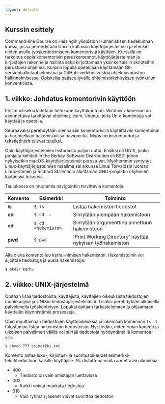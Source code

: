 ```yaml
---
layout: default
---
```


## Kurssin esittely

Command-line Course on Helsingin yliopiston Humanistisen tiedekunnan kurssi,
jossa perehdytään Unixin kaltaisiin käyttöjärjestelmiin ja etenkin niiden
avulla työskentelemiseen komentoriviä käyttäen. Kurssilla on tarkoitus oppia
komentorivin peruskomennot, käyttöjärjestelmän ja kirjastojen rakenne ja hallinta
sekä kirjoittamaan yksinkertaisiin skripteihin perustuvia ohjelmia. Kurssin lopulla
opetellaan käyttämään Git-versionhallintaohjelmistoa ja GitHub-verkkosivustoa
ohjelmavaraston hallinnoimisessa. Opiskelija pääsee jyvälle ohjelmistokehityksen
työnkulun konventioista.

## 1. viikko: Johdatus komentorivin käyttöön

Ensimmäiseksi laitetaan tietokone käyttökuntoon. Windows-koneisiin on asennettava
tarvittavat ohjelmat, esim. Ubuntu, jotta Unix-komentoja voi käyttää ja opetella.

Seuraavaksi perehdytään olennaisiin komentorivillä käytettäviin komentoihin ja
harjoitellaan hakemistoissa navigointia. Myös tiedostomuodot ja tekstieditorit
tulevat tutuiksi.

Opin käyttöjärjestelmien historiasta paljon uutta. Ensiksi oli UNIX, jonka pohjalta
kehitettiin the Berkey Software Distribution eli BSD, johon nykyisetkin macOS-käyttöjärjestelmät
perustuvat. Myöhemmin syntynyt Linux-käyttöjärjestelmien maailma sai alkunsa Linus Torvaldsin
luoman Linux-ytimen ja Richard Stallmanin aloittaman GNU-projektin ohjelmien löytäessä
toisensa.

Taulukossa on muutamia navigointiin tarvittavia komentoja.

| Komento      | Esimerkki        | Toiminto      |
| ------------ | ---------------- | ------------- |
| **ls**       | `$ ls`           | Listaa hakemiston tiedostot |
| **cd**       | `$ cd ..`        | Siirrytään ylempään hakemistoon |
| **cd**       | `$ cd <hakemisto>` | Siirrytään argumenttina annettuun hakemistoon |
| **pwd**    | `$ pwd` | 'Print Working Directory' näyttää nykyisen työhakemiston |

Alla oleva komento luo karhu-nimisen hakemiston. Hakemistoihin voi sijoittaa tiedostoja
ja uusia hakemistoja.
```
$ mkdir karhu
```

## 2. viikko: UNIX-järjestelmä

Opitaan lisää tiedostoista, käyttäjistä, käyttäjien oikeuksista tiedostojen
muokkaajina ja UNIXin tiedostojärjestelmästä. Lisäksi perehdytään ulkoisella
palvelimella työskentelyyn. Lopuksi opitaan tarkastelemaan ja ohjaamaan käyttäjän
käynnistämiä prosesseja.

Opin muuttamaan tiedostojen käyttöoikeuksia ja lukemaan komennon `ls -l` tulostamaa
listaa hakemiston tiedostoista. Nyt tiedän, miten oman koneen ja ulkoisen palvelimen
välillä voi siirtää tiedostoja hyödyntämällä komentoa `scp`.

```
$ chmod 777 esimerkki.txt
```
Komento antaa luku-, kirjoitus- ja suoritusoikeudet esimerkki-tekstitiedostoon
kaikille käyttäjille. Alla listattuna muita annettavia oikeuksia:

* 400
  - Tiedosto on vain omistajan luettavissa
* 002
  - Kaikki voivat muokata tiedostoa
* 010
  - Vain ryhmän jäsenet voivat suorittaa tiedoston
